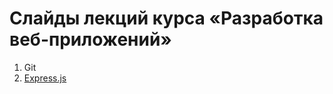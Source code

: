 # Слайды лекций курса «Разработка веб-приложений»

1. Git
2. [Express.js](https://urfu-2016.github.io/webdev-slides/02-expressjs)

